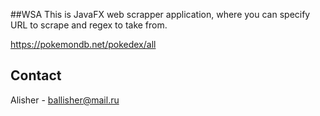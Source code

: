 ##WSA
This is JavaFX web scrapper application, where you can specify URL to scrape and regex to take from.


https://pokemondb.net/pokedex/all


## Contact

Alisher - ballisher@mail.ru

